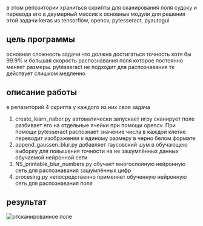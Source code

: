 в этом репозитории храниться скрипты для сканирования поля судоку и перевода его в двумерный массив к
основные модули для решения этой задачи keras из tensorflow, opencv, pytesseract, pyautogui

## цель программы
основная сложность задачи что должна достигаться точность хотя бы 99.9% и большая скорость распознавания поля которое постоянно меняет размеры.
pytesseract не подходит для распознавания тк действует слишком медленно

## описание работы
в репазиторий 4 скрипта у каждого из них своя задача
1) create_learn_nabor.py автоматически запускает игру сканирует поле разбивает его на отдельные ячейки при помощи opencv. 
При помощи pytesseract распознает значение числа в каждой клетке переводит изображения к единому размеру в черно белом формате 
2) append_gaussen_blur.py добавляет гаусовский шум в обучающею выборку для повышения точности на не зашумлённых данных обучаемой нейронной сети
3) NS_printable_blur_numbers.py обучает многослойную нейронную сеть для распознавания зашумлённых цифр
4) procesing.py непосредственно применяет обученную нейронную сеть для распознавания поля

## результат
![отсканированное поле](https://github.com/user-attachments/assets/4f60ac48-15a7-48f0-bfc1-0baa33256b08)

